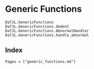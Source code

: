 # Generic Functions

```@docs
DafJL.GenericFunctions
DafJL.GenericFunctions.dedent
DafJL.GenericFunctions.AbnormalHandler
DafJL.GenericFunctions.handle_abnormal
```

## Index

```@index
Pages = ["generic_functions.md"]
```
